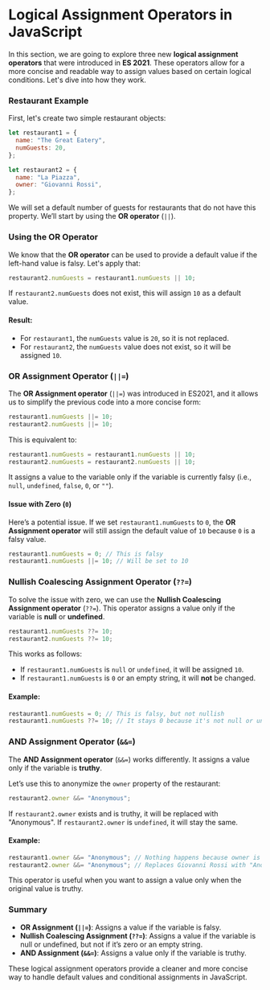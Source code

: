 # Logical Assignment Operators in JavaScript

In this section, we are going to explore three new **logical assignment operators** that were introduced in **ES 2021**. These operators allow for a more concise and readable way to assign values based on certain logical conditions. Let's dive into how they work.

### Restaurant Example

First, let's create two simple restaurant objects:

```javascript
let restaurant1 = {
  name: "The Great Eatery",
  numGuests: 20,
};

let restaurant2 = {
  name: "La Piazza",
  owner: "Giovanni Rossi",
};
```

We will set a default number of guests for restaurants that do not have this property. We’ll start by using the **OR operator** (`||`).

### Using the OR Operator

We know that the **OR operator** can be used to provide a default value if the left-hand value is falsy. Let's apply that:

```javascript
restaurant2.numGuests = restaurant1.numGuests || 10;
```

If `restaurant2.numGuests` does not exist, this will assign `10` as a default value.

#### Result:

- For `restaurant1`, the `numGuests` value is `20`, so it is not replaced.
- For `restaurant2`, the `numGuests` value does not exist, so it will be assigned `10`.

### OR Assignment Operator (`||=`)

The **OR Assignment operator** (`||=`) was introduced in ES2021, and it allows us to simplify the previous code into a more concise form:

```javascript
restaurant1.numGuests ||= 10;
restaurant2.numGuests ||= 10;
```

This is equivalent to:

```javascript
restaurant1.numGuests = restaurant1.numGuests || 10;
restaurant2.numGuests = restaurant2.numGuests || 10;
```

It assigns a value to the variable only if the variable is currently falsy (i.e., `null`, `undefined`, `false`, `0`, or `""`).

#### Issue with Zero (`0`)

Here’s a potential issue. If we set `restaurant1.numGuests` to `0`, the **OR Assignment operator** will still assign the default value of `10` because `0` is a falsy value.

```javascript
restaurant1.numGuests = 0; // This is falsy
restaurant1.numGuests ||= 10; // Will be set to 10
```

### Nullish Coalescing Assignment Operator (`??=`)

To solve the issue with zero, we can use the **Nullish Coalescing Assignment operator** (`??=`). This operator assigns a value only if the variable is **null** or **undefined**.

```javascript
restaurant1.numGuests ??= 10;
restaurant2.numGuests ??= 10;
```

This works as follows:

- If `restaurant1.numGuests` is `null` or `undefined`, it will be assigned `10`.
- If `restaurant1.numGuests` is `0` or an empty string, it will **not** be changed.

#### Example:

```javascript
restaurant1.numGuests = 0; // This is falsy, but not nullish
restaurant1.numGuests ??= 10; // It stays 0 because it's not null or undefined
```

### AND Assignment Operator (`&&=`)

The **AND Assignment operator** (`&&=`) works differently. It assigns a value only if the variable is **truthy**.

Let’s use this to anonymize the `owner` property of the restaurant:

```javascript
restaurant2.owner &&= "Anonymous";
```

If `restaurant2.owner` exists and is truthy, it will be replaced with "Anonymous". If `restaurant2.owner` is `undefined`, it will stay the same.

#### Example:

```javascript
restaurant1.owner &&= "Anonymous"; // Nothing happens because owner is undefined
restaurant2.owner &&= "Anonymous"; // Replaces Giovanni Rossi with "Anonymous"
```

This operator is useful when you want to assign a value only when the original value is truthy.

### Summary

- **OR Assignment (`||=`)**: Assigns a value if the variable is falsy.
- **Nullish Coalescing Assignment (`??=`)**: Assigns a value if the variable is null or undefined, but not if it’s zero or an empty string.
- **AND Assignment (`&&=`)**: Assigns a value only if the variable is truthy.

These logical assignment operators provide a cleaner and more concise way to handle default values and conditional assignments in JavaScript.
